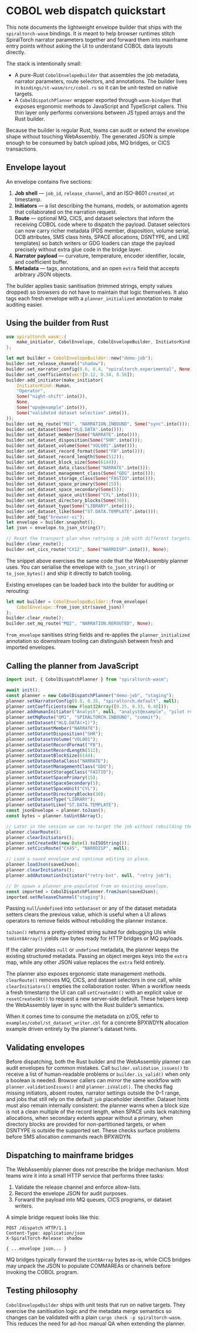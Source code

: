# COBOL web dispatch quickstart

This note documents the lightweight envelope builder that ships with the
`spiraltorch-wasm` bindings.  It is meant to help browser runtimes stitch
SpiralTorch narrator parameters together and forward them into mainframe entry
points without asking the UI to understand COBOL data layouts directly.

The stack is intentionally small:

- A pure-Rust `CobolEnvelopeBuilder` that assembles the job metadata, narrator
  parameters, route selectors, and annotations.  The builder lives in
  `bindings/st-wasm/src/cobol.rs` so it can be unit-tested on native targets.
- A `CobolDispatchPlanner` wrapper exported through `wasm-bindgen` that exposes
  ergonomic methods to JavaScript and TypeScript callers.  This thin layer only
  performs conversions between JS typed arrays and the Rust builder.

Because the builder is regular Rust, teams can audit or extend the envelope
shape without touching WebAssembly.  The generated JSON is simple enough to be
consumed by batch upload jobs, MQ bridges, or CICS transactions.

## Envelope layout

An envelope contains five sections:

1. **Job shell** — `job_id`, `release_channel`, and an ISO-8601 `created_at`
   timestamp.
2. **Initiators** — a list describing the humans, models, or automation agents
   that collaborated on the narration request.
3. **Route** — optional MQ, CICS, and dataset selectors that inform the
   receiving COBOL code where to dispatch the payload. Dataset selectors can
   now carry richer metadata (PDS member, disposition, volume serial, DCB
   attributes, SMS class hints, SPACE allocations, DSNTYPE, and LIKE templates)
   so batch writers or GDG loaders can stage the payload precisely without
   extra glue code in the bridge layer.
4. **Narrator payload** — curvature, temperature, encoder identifier, locale,
   and coefficient buffer.
5. **Metadata** — tags, annotations, and an open `extra` field that accepts
   arbitrary JSON objects.

The builder applies basic sanitisation (trimmed strings, empty values dropped)
so browsers do not have to maintain that logic themselves.  It also tags each
fresh envelope with a `planner_initialized` annotation to make auditing easier.

## Using the builder from Rust

```rust
use spiraltorch_wasm::{
    make_initiator, CobolEnvelope, CobolEnvelopeBuilder, InitiatorKind,
};

let mut builder = CobolEnvelopeBuilder::new("demo-job");
builder.set_release_channel("shadow");
builder.set_narrator_config(0.6, 0.4, "spiraltorch.experimental", None);
builder.set_coefficients(vec![0.12, 0.34, 0.56]);
builder.add_initiator(make_initiator(
    InitiatorKind::Human,
    "Operator",
    Some("night-shift".into()),
    None,
    Some("ops@example".into()),
    Some("validated dataset selection".into()),
));
builder.set_mq_route("MQ1", "NARRATION.INBOUND", Some("sync".into()));
builder.set_dataset(Some("HLQ.DATA".into()));
builder.set_dataset_member(Some("NARRATE".into()));
builder.set_dataset_disposition(Some("SHR".into()));
builder.set_dataset_volume(Some("VOL001".into()));
builder.set_dataset_record_format(Some("FB".into()));
builder.set_dataset_record_length(Some(512));
builder.set_dataset_block_size(Some(6144));
builder.set_dataset_data_class(Some("NARRATE".into()));
builder.set_dataset_management_class(Some("GDG".into()));
builder.set_dataset_storage_class(Some("FASTIO".into()));
builder.set_dataset_space_primary(Some(15));
builder.set_dataset_space_secondary(Some(5));
builder.set_dataset_space_unit(Some("CYL".into()));
builder.set_dataset_directory_blocks(Some(30));
builder.set_dataset_type(Some("LIBRARY".into()));
builder.set_dataset_like(Some("ST.DATA.TEMPLATE".into()));
builder.add_tag("browser-ui");
let envelope = builder.snapshot();
let json = envelope.to_json_string()?;

// Reset the transport plan when retrying a job with different targets.
builder.clear_route();
builder.set_cics_route("CX12", Some("NARRDISP".into()), None);
```

The snippet above exercises the same code that the WebAssembly planner uses.
You can serialise the envelope with `to_json_string()` or `to_json_bytes()` and
ship it directly to batch tooling.

Existing envelopes can be loaded back into the builder for auditing or
rerouting:

```rust
let mut builder = CobolEnvelopeBuilder::from_envelope(
    CobolEnvelope::from_json_str(saved_json)?
);
builder.clear_route();
builder.set_mq_route("MQ2", "NARRATION.REROUTED", None);
```

`from_envelope` sanitises string fields and re-applies the
`planner_initialized` annotation so downstream tooling can distinguish between
fresh and imported envelopes.

## Calling the planner from JavaScript

```ts
import init, { CobolDispatchPlanner } from "spiraltorch-wasm";

await init();
const planner = new CobolDispatchPlanner("demo-job", "staging");
planner.setNarratorConfig(0.8, 0.35, "spiraltorch.default", null);
planner.setCoefficients(new Float32Array([0.25, 0.33, 0.48]));
planner.addHumanInitiator("Analyst", null, "analyst@example", "pilot run");
planner.setMqRoute("QM1", "SPIRALTORCH.INBOUND", "commit");
planner.setDataset("HLQ.DATA(+1)");
planner.setDatasetMember("NARRATE");
planner.setDatasetDisposition("SHR");
planner.setDatasetVolume("VOL001");
planner.setDatasetRecordFormat("FB");
planner.setDatasetRecordLength(512);
planner.setDatasetBlockSize(6144);
planner.setDatasetDataClass("NARRATE");
planner.setDatasetManagementClass("GDG");
planner.setDatasetStorageClass("FASTIO");
planner.setDatasetSpacePrimary(15);
planner.setDatasetSpaceSecondary(5);
planner.setDatasetSpaceUnit("CYL");
planner.setDatasetDirectoryBlocks(30);
planner.setDatasetType("LIBRARY");
planner.setDatasetLike("ST.DATA.TEMPLATE");
const jsonEnvelope = planner.toJson();
const bytes = planner.toUint8Array();

// Later in the session we can re-target the job without rebuilding the planner.
planner.clearRoute();
planner.clearInitiators();
planner.setCreatedAt(new Date().toISOString());
planner.setCicsRoute("CX45", "NARRDISP", null);

// Load a saved envelope and continue editing in place.
planner.loadJson(savedJson);
planner.clearInitiators();
planner.addAutomationInitiator("retry-bot", null, "retry job");

// Or spawn a planner pre-populated from an existing envelope.
const imported = CobolDispatchPlanner.fromJson(savedJson);
imported.setReleaseChannel("staging");
```

Passing `null`/`undefined` into `setDataset` or any of the dataset metadata
setters clears the previous value, which is useful when a UI allows operators to
remove fields without rebuilding the planner instance.

`toJson()` returns a pretty-printed string suited for debugging UIs while
`toUint8Array()` yields raw bytes ready for HTTP bridges or MQ payloads.

If the caller provides `null` or `undefined` metadata, the planner keeps the
existing structured metadata.  Passing an object merges keys into the `extra`
map, while any other JSON value replaces the `extra` field entirely.

The planner also exposes ergonomic state management methods.  `clearRoute()`
removes MQ, CICS, and dataset selectors in one call, while `clearInitiators()`
empties the collaboration roster.  When a workflow needs a fresh timestamp the
UI can call `setCreatedAt()` with an explicit value or `resetCreatedAt()` to
request a new server-side default.  These helpers keep the WebAssembly layer in
sync with the Rust builder’s semantics.

When it comes time to consume the metadata on z/OS, refer to
`examples/cobol/st_dataset_writer.cbl` for a concrete BPXWDYN allocation
example driven entirely by the planner's dataset hints.

## Validating envelopes

Before dispatching, both the Rust builder and the WebAssembly planner can audit
envelopes for common mistakes.  Call `builder.validation_issues()` to receive a
list of human-readable problems or `builder.is_valid()` when only a boolean is
needed.  Browser callers can mirror the same workflow with
`planner.validationIssues()` and `planner.isValid()`.  The checks flag missing
initiators, absent routes, narrator settings outside the 0–1 range, and jobs
that still rely on the default `job` placeholder identifier.
Dataset hints must also remain internally consistent: the planner warns when a
block size is not a clean multiple of the record length, when SPACE units lack
matching allocations, when secondary extents appear without a primary, when
directory blocks are provided for non-partitioned targets, or when DSNTYPE is
outside the supported set. These checks surface problems before SMS allocation
commands reach BPXWDYN.

## Dispatching to mainframe bridges

The WebAssembly planner does not prescribe the bridge mechanism.  Most teams
wire it into a small HTTP service that performs three tasks:

1. Validate the release channel and enforce allow-lists.
2. Record the envelope JSON for audit purposes.
3. Forward the payload into MQ queues, CICS programs, or dataset writers.

A simple bridge request looks like this:

```http
POST /dispatch HTTP/1.1
Content-Type: application/json
X-SpiralTorch-Release: shadow

{ ...envelope json... }
```

MQ bridges typically forward the `Uint8Array` bytes as-is, while CICS bridges
may unpack the JSON to populate COMMAREAs or channels before invoking the COBOL
program.

## Testing philosophy

`CobolEnvelopeBuilder` ships with unit tests that run on native targets.  They
exercise the sanitisation logic and the metadata merge semantics so changes can
be validated with a plain `cargo check -p spiraltorch-wasm`.  This reduces the
need for ad-hoc manual QA when extending the planner.

